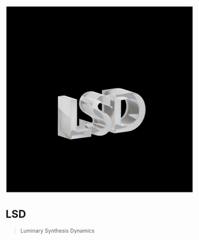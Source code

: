 <p style="text-align: center;">
  <img src="./branding/readme-cover.gif"/>
</p>

# LSD

> Luminary Synthesis Dynamics
